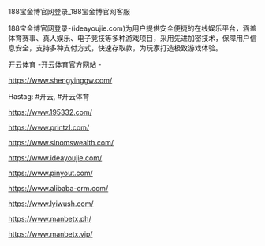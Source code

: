 188宝金博官网登录_188宝金博官网客服

188宝金博官网登录-(ideayoujie.com)为用户提供安全便捷的在线娱乐平台，涵盖体育赛事、真人娱乐、电子竞技等多种游戏项目，采用先进加密技术，保障用户信息安全，支持多种支付方式，快速存取款，为玩家打造极致游戏体验。

开云体育 -开云体育官方网站 -

https://www.shengyinggw.com/

Hastag: #开云, #开云体育

https://www.195332.com/

https://www.printzl.com/

https://www.sinomswealth.com/

https://www.ideayoujie.com/

https://www.pinyout.com/

https://www.alibaba-crm.com/

https://www.lyiwush.com/

https://www.manbetx.ph/

https://www.manbetx.vip/
